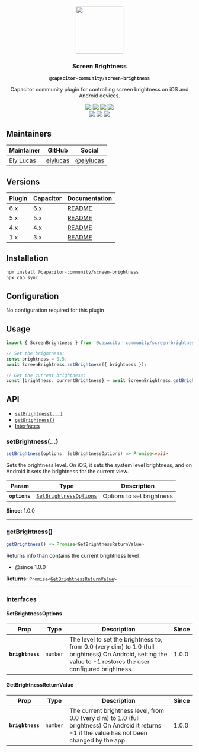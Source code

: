 <p align="center"><br><img src="https://user-images.githubusercontent.com/236501/85893648-1c92e880-b7a8-11ea-926d-95355b8175c7.png" width="128" height="128" /></p>
<h3 align="center">Screen Brightness</h3>
<p align="center"><strong><code>@capacitor-community/screen-brightness</code></strong></p>
<p align="center">
  Capacitor community plugin for controlling screen brightness on iOS and Android devices.
</p>

<p align="center">
  <img src="https://img.shields.io/badge/capacitor%20v6%20support-yes-brightgreen?logo=Capacitor&style=flat-square" />
  <img src="https://img.shields.io/maintenance/yes/2024?style=flat-square" />
  <a href="https://github.com/capacitor-community/screen-brightness/actions?query=workflow%3A%22Test+and+Build+Plugin%22"><img src="https://img.shields.io/github/actions/workflow/status/capacitor-community/screen-brightness/ci.yml?Test%20and%20Build%20Plugin?style=flat-square" /></a>
  <a href="https://www.npmjs.com/package/@capacitor-community/screen-brightness"><img src="https://img.shields.io/npm/l/@capacitor-community/screen-brightness?style=flat-square" /></a>
<br>
  <a href="https://www.npmjs.com/package/@capacitor-community/screen-brightness"><img src="https://img.shields.io/npm/dw/@capacitor-community/screen-brightness?style=flat-square" /></a>
  <a href="https://www.npmjs.com/package/@capacitor-community/screen-brightness"><img src="https://img.shields.io/npm/v/@capacitor-community/screen-brightness?style=flat-square" /></a>
<!-- ALL-CONTRIBUTORS-BADGE:START - Do not remove or modify this section -->
<a href="#contributors-"><img src="https://img.shields.io/badge/all%20contributors-4-orange?style=flat-square" /></a>
<!-- ALL-CONTRIBUTORS-BADGE:END -->
</p>

## Maintainers

| Maintainer | GitHub | Social |
| -----------| -------| -------|
| Ely Lucas | [elylucas](https://github.com/elylucas) | [@elylucas](https://twitter.com/elylucas) |

## Versions

| Plugin | Capacitor | Documentation                                                                     |
| ------ | --------- | --------------------------------------------------------------------------------- |
| 6.x    | 6.x       | [README](https://github.com/capacitor-community/screen-brightness/blob/main/README.md) |
| 5.x    | 5.x       | [README](https://github.com/capacitor-community/screen-brightness/blob/5.x/README.md) |
| 4.x    | 4.x       | [README](https://github.com/capacitor-community/screen-brightness/blob/4.x/README.md) |
| 1.x    | 3.x       | [README](https://github.com/capacitor-community/screen-brightness/blob/1.x/README.md)  |

## Installation

```bash
npm install @capacitor-community/screen-brightness
npx cap sync
```
## Configuration

No configuration required for this plugin

## Usage
```typescript
import { ScreenBrightness } from '@capacitor-community/screen-brightness';

// Set the brightness:
const brightness = 0.5;
await ScreenBrightness.setBrightness({ brightness });

// Get the current brightness:
const {brightness: currentBrightness} = await ScreenBrightness.getBrightness();
```

## API

<docgen-index>

* [`setBrightness(...)`](#setbrightness)
* [`getBrightness()`](#getbrightness)
* [Interfaces](#interfaces)

</docgen-index>

<docgen-api>
<!--Update the source file JSDoc comments and rerun docgen to update the docs below-->

### setBrightness(...)

```typescript
setBrightness(options: SetBrightnessOptions) => Promise<void>
```

Sets the brightness level. On iOS, it sets the system level brightness, and on Android it sets the brightness for the current view.

| Param         | Type                                                                  | Description               |
| ------------- | --------------------------------------------------------------------- | ------------------------- |
| **`options`** | <code><a href="#setbrightnessoptions">SetBrightnessOptions</a></code> | Options to set brightness |

**Since:** 1.0.0

--------------------


### getBrightness()

```typescript
getBrightness() => Promise<GetBrightnessReturnValue>
```

Returns info than contains the current brightness level
* @since 1.0.0

**Returns:** <code>Promise&lt;<a href="#getbrightnessreturnvalue">GetBrightnessReturnValue</a>&gt;</code>

--------------------


### Interfaces


#### SetBrightnessOptions

| Prop             | Type                | Description                                                                                                                                                   | Since |
| ---------------- | ------------------- | ------------------------------------------------------------------------------------------------------------------------------------------------------------- | ----- |
| **`brightness`** | <code>number</code> | The level to set the brightness to, from 0.0 (very dim) to 1.0 (full brightness) On Android, setting the value to -1 restores the user configured brightness. | 1.0.0 |


#### GetBrightnessReturnValue

| Prop             | Type                | Description                                                                                                                                       | Since |
| ---------------- | ------------------- | ------------------------------------------------------------------------------------------------------------------------------------------------- | ----- |
| **`brightness`** | <code>number</code> | The current brightness level, from 0.0 (very dim) to 1.0 (full brightness) On Android it returns -1 if the value has not been changed by the app. | 1.0.0 |

</docgen-api>

